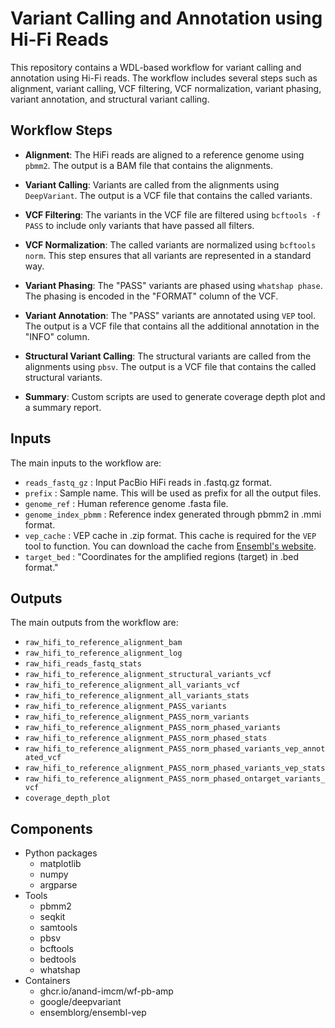 # Variant Calling and Annotation using Hi-Fi Reads

This repository contains a WDL-based workflow for variant calling and annotation using Hi-Fi reads. The workflow includes several steps such as alignment, variant calling, VCF filtering, VCF normalization, variant phasing, variant annotation, and structural variant calling.

## Workflow Steps

- **Alignment**: The HiFi reads are aligned to a reference genome using `pbmm2`. The output is a BAM file that contains the alignments.

- **Variant Calling**: Variants are called from the alignments using `DeepVariant`. The output is a VCF file that contains the called variants.

- **VCF Filtering**: The variants in the VCF file are filtered using `bcftools -f PASS` to include only variants that have passed all filters.

- **VCF Normalization**: The called variants are normalized using `bcftools norm`. This step ensures that all variants are represented in a standard way.

- **Variant Phasing**: The "PASS" variants are phased using `whatshap phase`. The phasing is encoded in the "FORMAT" column of the VCF.

- **Variant Annotation**: The "PASS" variants are annotated using `VEP` tool. The output is a VCF file that contains all the additional annotation in the "INFO" column.

- **Structural Variant Calling**: The structural variants are called from the alignments using `pbsv`. The output is a VCF 
file that contains the called structural variants.

- **Summary**: Custom scripts are used to generate coverage depth plot and a summary report.

## Inputs

The main inputs to the workflow are:

- `reads_fastq_gz` : Input PacBio HiFi reads in .fastq.gz format.
- `prefix` : Sample name. This will be used as prefix for all the output files.
- `genome_ref` : Human reference genome .fasta file.
- `genome_index_pbmm` : Reference index generated through pbmm2 in .mmi format.
- `vep_cache` : VEP cache in .zip format. This cache is required for the `VEP` tool to function. You can download the cache from [Ensembl's website](https://www.ensembl.org/info/docs/tools/vep/script/vep_cache.html#cache).
- `target_bed` : "Coordinates for the amplified regions (target) in .bed format."

## Outputs

The main outputs from the workflow are:

- `raw_hifi_to_reference_alignment_bam`
- `raw_hifi_to_reference_alignment_log`
- `raw_hifi_reads_fastq_stats`
- `raw_hifi_to_reference_alignment_structural_variants_vcf`
- `raw_hifi_to_reference_alignment_all_variants_vcf`
- `raw_hifi_to_reference_alignment_all_variants_stats`
- `raw_hifi_to_reference_alignment_PASS_variants`
- `raw_hifi_to_reference_alignment_PASS_norm_variants`
- `raw_hifi_to_reference_alignment_PASS_norm_phased_variants`
- `raw_hifi_to_reference_alignment_PASS_norm_phased_stats`
- `raw_hifi_to_reference_alignment_PASS_norm_phased_variants_vep_annotated_vcf`
- `raw_hifi_to_reference_alignment_PASS_norm_phased_variants_vep_stats`
- `raw_hifi_to_reference_alignment_PASS_norm_phased_ontarget_variants_vcf`
- `coverage_depth_plot`


## Components

- Python packages
  - matplotlib
  - numpy
  - argparse
- Tools
  - pbmm2
  - seqkit
  - samtools
  - pbsv
  - bcftools
  - bedtools
  - whatshap
- Containers
  - ghcr.io/anand-imcm/wf-pb-amp
  - google/deepvariant
  - ensemblorg/ensembl-vep